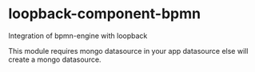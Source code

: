 # loopback-component-bpmn
Integration of bpmn-engine with loopback


This module requires mongo datasource in your app datasource else will create a mongo datasource.